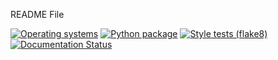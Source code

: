 README File


[![Operating systems](https://github.com/tomcodewizard/ODE-solvers/actions/workflows/os_versions.yml/badge.svg)](https://github.com/tomcodewizard/ODE-solvers/actions/workflows/os_versions.yml)
[![Python package](https://github.com/tomcodewizard/ODE-solvers/actions/workflows/python_versions.yml/badge.svg)](https://github.com/tomcodewizard/ODE-solvers/actions/workflows/python_versions.yml)
[![Style tests (flake8)](https://github.com/tomcodewizard/ODE-solvers/actions/workflows/style.yml/badge.svg)](https://github.com/tomcodewizard/ODE-solvers/actions/workflows/style.yml)
[![Documentation Status](https://readthedocs.org/projects/ode-solvers/badge/?version=latest)](https://ode-solvers.readthedocs.io/en/latest/?badge=latest)
